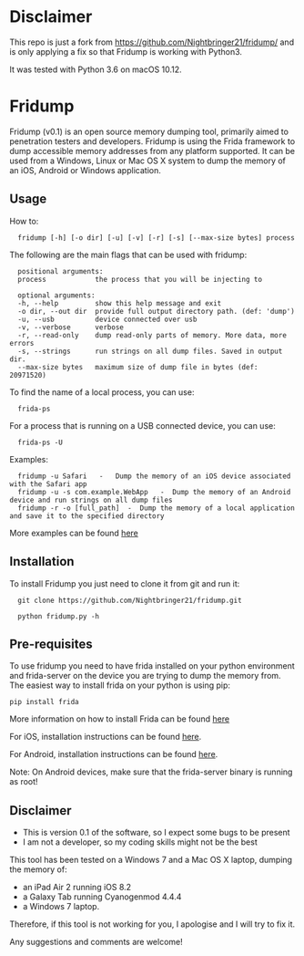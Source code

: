 # Disclaimer 

This repo is just a fork from https://github.com/Nightbringer21/fridump/ and is only applying a fix so that Fridump is working with Python3.

It was tested with Python 3.6 on macOS 10.12.


# Fridump
Fridump (v0.1) is an open source memory dumping tool, primarily aimed to penetration testers and developers. Fridump is using the Frida framework to dump accessible memory addresses from any platform supported. It can be used from a Windows, Linux or Mac OS X system to dump the memory of an iOS, Android or Windows application.

Usage
---

How to:

      fridump [-h] [-o dir] [-u] [-v] [-r] [-s] [--max-size bytes] process

The following are the main flags that can be used with fridump:

      positional arguments:
      process            the process that you will be injecting to

      optional arguments:
      -h, --help         show this help message and exit
      -o dir, --out dir  provide full output directory path. (def: 'dump')
      -u, --usb          device connected over usb
      -v, --verbose      verbose
      -r, --read-only    dump read-only parts of memory. More data, more errors
      -s, --strings      run strings on all dump files. Saved in output dir.
      --max-size bytes   maximum size of dump file in bytes (def: 20971520)

To find the name of a local process, you can use:

      frida-ps
For a process that is running on a USB connected device, you can use:

      frida-ps -U

Examples:

      fridump -u Safari   -   Dump the memory of an iOS device associated with the Safari app
      fridump -u -s com.example.WebApp   -  Dump the memory of an Android device and run strings on all dump files
      fridump -r -o [full_path]  -  Dump the memory of a local application and save it to the specified directory
      
More examples can be found [here](http://pentestcorner.com/introduction-to-fridump/)

Installation
---
To install Fridump you just need to clone it from git and run it:

      git clone https://github.com/Nightbringer21/fridump.git
            
      python fridump.py -h
            
Pre-requisites
---
To use fridump you need to have frida installed on your python environment and frida-server on the device you are trying to dump the memory from.
The easiest way to install frida on your python is using pip:

    pip install frida
    
More information on how to install Frida can be found [here](http://www.frida.re/docs/installation/)

For iOS, installation instructions can be found [here](http://www.frida.re/docs/ios/).

For Android, installation instructions can be found [here](http://www.frida.re/docs/android/).

Note: On Android devices, make sure that the frida-server binary is running as root!

Disclaimer
---
* This is version 0.1 of the software, so I expect some bugs to be present
* I am not a developer, so my coding skills might not be the best

This tool has been tested on a Windows 7 and a Mac OS X laptop, dumping the memory of:  
* an iPad Air 2 running iOS 8.2
* a Galaxy Tab running Cyanogenmod 4.4.4
* a Windows 7 laptop.
 
Therefore, if this tool is not working for you, I apologise and I will try to fix it.

Any suggestions and comments are welcome!
